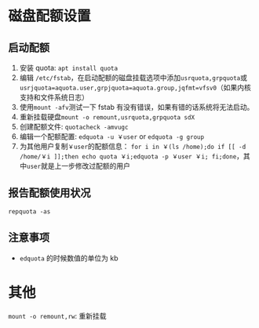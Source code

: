 # 磁盘配额设置

## 启动配额
1. 安装 quota: `apt install quota`
2. 编辑 `/etc/fstab`，在启动配额的磁盘挂载选项中添加`usrquota,grpquota`或`usrjquota=aquota.user,grpjquota=aquota.group,jqfmt=vfsv0`（如果内核支持和文件系统日志）
3. 使用`mount -afv`测试一下 fstab 有没有错误，如果有错的话系统将无法启动。
4. 重新挂载硬盘`mount -o remount,usrquota,grpquota sdX`
5. 创建配额文件: `quotacheck -amvugc`
6. 编辑一个配额配置: `edquota -u ￥user` or `edquota -g group`
7. 为其他用户复制`￥user`的配额信息： `for i in ￥(ls /home);do if [[ -d /home/￥i ]];then echo quota ￥i;edquota -p ￥user ￥i; fi;done`，其中`user`就是上一步修改过配额的用户

## 报告配额使用状况
`repquota -as`

## 注意事项
- `edquota` 的时候数值的单位为 kb

# 其他

`mount -o remount,rw`: 重新挂载
